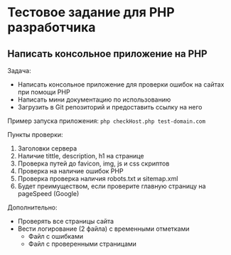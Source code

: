 # Тестовое задание для PHP разработчика  
  
## Написать консольное приложение на PHP

Задача:
* Написать консольное приложение для проверки ошибок на сайтах при помощи PHP
* Написать мини документацию по использованию
* Загрузить в Git репозиторий и предоставить ссылку на него  
  
Пример запуска приложения:
```php checkHost.php test-domain.com```  
  
Пункты проверки:
1. Заголовки сервера
2. Наличие tittle, description, h1 на странице
3. Проверка путей до favicon, img, js и css скриптов
4. Проверка на наличие ошибок PHP
5. Проверка проверка наличия robots.txt и sitemap.xml
6. Будет преимуществом, если проверите главную страницу на pageSpeed (Google)

Дополнительно:
* Проверять все страницы сайта
* Вести логирование (2 файла) с временными отметками
    * Файл с ошибками
    * Файл с проверенными страницами
